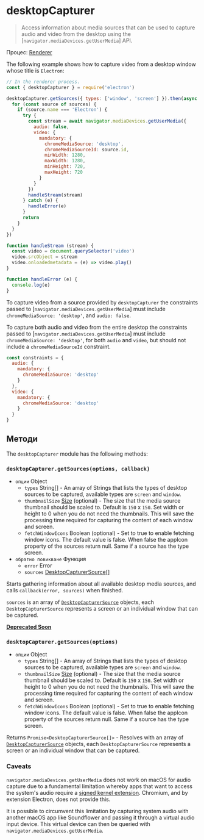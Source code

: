 # desktopCapturer

> Access information about media sources that can be used to capture audio and video from the desktop using the [`navigator.mediaDevices.getUserMedia`] API.

Процес: [Renderer](../glossary.md#renderer-process)

The following example shows how to capture video from a desktop window whose title is `Electron`:

```javascript
// In the renderer process.
const { desktopCapturer } = require('electron')

desktopCapturer.getSources({ types: ['window', 'screen'] }).then(async sources => {
  for (const source of sources) {
    if (source.name === 'Electron') {
      try {
        const stream = await navigator.mediaDevices.getUserMedia({
          audio: false,
          video: {
            mandatory: {
              chromeMediaSource: 'desktop',
              chromeMediaSourceId: source.id,
              minWidth: 1280,
              maxWidth: 1280,
              minHeight: 720,
              maxHeight: 720
            }
          }
        })
        handleStream(stream)
      } catch (e) {
        handleError(e)
      }
      return
    }
  }
})

function handleStream (stream) {
  const video = document.querySelector('video')
  video.srcObject = stream
  video.onloadedmetadata = (e) => video.play()
}

function handleError (e) {
  console.log(e)
}
```

To capture video from a source provided by `desktopCapturer` the constraints passed to [`navigator.mediaDevices.getUserMedia`] must include `chromeMediaSource: 'desktop'`, and `audio: false`.

To capture both audio and video from the entire desktop the constraints passed to [`navigator.mediaDevices.getUserMedia`] must include `chromeMediaSource: 'desktop'`, for both `audio` and `video`, but should not include a `chromeMediaSourceId` constraint.

```javascript
const constraints = {
  audio: {
    mandatory: {
      chromeMediaSource: 'desktop'
    }
  },
  video: {
    mandatory: {
      chromeMediaSource: 'desktop'
    }
  }
}
```

## Методи

The `desktopCapturer` module has the following methods:

### `desktopCapturer.getSources(options, callback)`

* `опции` Object 
  * `types` String[] - An array of Strings that lists the types of desktop sources to be captured, available types are `screen` and `window`.
  * `thumbnailSize` [Size](structures/size.md) (optional) - The size that the media source thumbnail should be scaled to. Default is `150` x `150`. Set width or height to 0 when you do not need the thumbnails. This will save the processing time required for capturing the content of each window and screen.
  * `fetchWindowIcons` Boolean (optional) - Set to true to enable fetching window icons. The default value is false. When false the appIcon property of the sources return null. Same if a source has the type screen.
* `обратно повикване` Функция 
  * `error` Error
  * `sources` [DesktopCapturerSource[]](structures/desktop-capturer-source.md)

Starts gathering information about all available desktop media sources, and calls `callback(error, sources)` when finished.

`sources` is an array of [`DesktopCapturerSource`](structures/desktop-capturer-source.md) objects, each `DesktopCapturerSource` represents a screen or an individual window that can be captured.

**[Deprecated Soon](modernization/promisification.md)**

### `desktopCapturer.getSources(options)`

* `опции` Object 
  * `types` String[] - An array of Strings that lists the types of desktop sources to be captured, available types are `screen` and `window`.
  * `thumbnailSize` [Size](structures/size.md) (optional) - The size that the media source thumbnail should be scaled to. Default is `150` x `150`. Set width or height to 0 when you do not need the thumbnails. This will save the processing time required for capturing the content of each window and screen.
  * `fetchWindowIcons` Boolean (optional) - Set to true to enable fetching window icons. The default value is false. When false the appIcon property of the sources return null. Same if a source has the type screen.

Returns `Promise<DesktopCapturerSource[]>` - Resolves with an array of [`DesktopCapturerSource`](structures/desktop-capturer-source.md) objects, each `DesktopCapturerSource` represents a screen or an individual window that can be captured.

### Caveats

`navigator.mediaDevices.getUserMedia` does not work on macOS for audio capture due to a fundamental limitation whereby apps that want to access the system's audio require a [signed kernel extension](https://developer.apple.com/library/archive/documentation/Security/Conceptual/System_Integrity_Protection_Guide/KernelExtensions/KernelExtensions.html). Chromium, and by extension Electron, does not provide this.

It is possible to circumvent this limitation by capturing system audio with another macOS app like Soundflower and passing it through a virtual audio input device. This virtual device can then be queried with `navigator.mediaDevices.getUserMedia`.